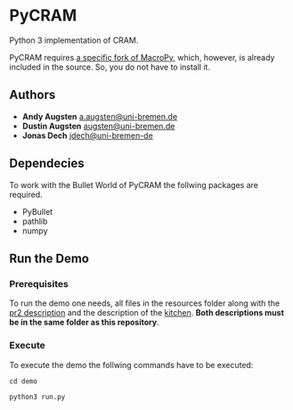 # PyCRAM

Python 3 implementation of CRAM.

PyCRAM requires [a specific fork of MacroPy](https://github.com/daugsten93/macropy), which, however, is already included in the source. So, you do not have to install it.

## Authors

* **Andy Augsten** <a.augsten@uni-bremen.de>
* **Dustin Augsten** <augsten@uni-bremen.de>
* **Jonas Dech** <jdech@uni-bremen-de>

## Dependecies 
To work with the Bullet World of PyCRAM the follwing packages are required. 
* PyBullet
* pathlib 
* numpy

## Run the Demo 
### Prerequisites
To run the demo one needs, all files in the resources folder along with the [pr2 description](https://github.com/PR2/pr2_common/tree/melodic-devel/pr2_description) and the description of the [kitchen](https://github.com/code-iai/iai_maps/tree/master/iai_kitchen). **Both descriptions must be in the same folder as this repository**.

### Execute
To execute the demo the follwing commands have to be executed:
```
cd demo
```
```
python3 run.py
```
